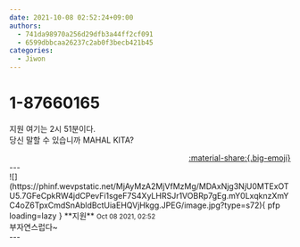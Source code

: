 ```yaml
---
date: 2021-10-08 02:52:24+09:00
authors:
  - 741da98970a256d29dfb3a44ff2cf091
  - 6599dbbcaa26237c2ab0f3becb421b45
categories:
  - Jiwon
---
```


# 1-87660165

<div class="post-container" markdown="1">
<div class="content-container md-sidebar__scrollwrap" markdown="1">

지원 여기는 2시 51분이다.<br>당신 말할 수 있습니까 MAHAL KITA?

</div>
</div>

<div style="text-align: right;" markdown="1">
<a href="https://weverse.io/fromis9/fanpost/1-87660165" style="text-align: right;">:material-share:{.big-emoji}</a>
</div>
---

<div class="comments-container md-sidebar__scrollwrap" markdown="1">
<div class="comment" markdown="1">
<div class='id-container' markdown="1">
![](https://phinf.wevpstatic.net/MjAyMzA2MjVfMzMg/MDAxNjg3NjU0MTExOTU5.7GFeCpkRW4jdCPevFi1sgeF7S4XyLHRSJr1VOBRp7gEg.mY0LxqknzXmYC4oZ6TpxCmdSnAbldBctUiaEHQVjHkgg.JPEG/image.jpg?type=s72){ pfp loading=lazy }
**<span class="artist">지원</span>** <small>Oct 08 2021, 02:52</small><br>
</div>
<div class='comment-body' markdown="1">
부자연스럽다~
</div>
</div>
</div>
---
